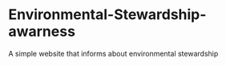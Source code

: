 # Environmental-Stewardship-awarness
A simple website that informs about environmental stewardship 
